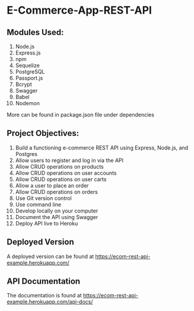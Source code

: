 ﻿# E-Commerce-App-REST-API

## Modules Used:

1. Node.js
2. Express.js
3. npm
4. Sequelize
5. PostgreSQL
6. Passport.js
7. Bcrypt
8. Swagger
9. Babel
10. Nodemon

More can be found in package.json file under dependencies

## Project Objectives:

1. Build a functioning e-commerce REST API using Express, Node.js, and Postgres
2. Allow users to register and log in via the API
3. Allow CRUD operations on products
4. Allow CRUD operations on user accounts
5. Allow CRUD operations on user carts
6. Allow a user to place an order
7. Allow CRUD operations on orders
8. Use Git version control
9. Use command line
10. Develop locally on your computer
11. Document the API using Swagger
12. Deploy API live to Heroku

## Deployed Version

A deployed version can be found at https://ecom-rest-api-example.herokuapp.com/

## API Documentation

The documentation is found at https://ecom-rest-api-example.herokuapp.com/api-docs/
